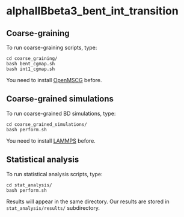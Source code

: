 # alphaIIBbeta3_bent_int_transition

## Coarse-graining

To run coarse-graining scripts, type:
```shell
cd coarse_graining/
bash bent_cgmap.sh
bash int1_cgmap.sh
```
You need to install [OpenMSCG](https://software.rcc.uchicago.edu/mscg/) before.

## Coarse-grained simulations

To run coarse-grained BD simulations, type:
```shell
cd coarse_grained_simulations/
bash perform.sh
```
You need to install [LAMMPS](https://docs.lammps.org/Manual.html) before.

## Statistical analysis

To run statistical analysis scripts, type:
```shell
cd stat_analysis/
bash perform.sh
```
Results will appear in the same directory. Our results are stored in ``stat_analysis/results/`` subdirectory.